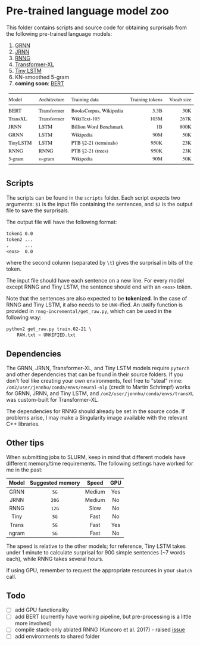 # Pre-trained language model zoo

This folder contains scripts and source code for obtaining surprisals 
from the following pre-trained language models:

1. [GRNN](https://github.com/facebookresearch/colorlessgreenRNNs)
2. [JRNN](https://github.com/tensorflow/models/tree/master/research/lm_1b)
3. [RNNG](https://github.com/clab/rnng)
4. [Transformer-XL](https://github.com/kimiyoung/transformer-xl)
5. [Tiny LSTM](https://github.com/pytorch/examples/tree/master/word_language_model)
6. KN-smoothed 5-gram
7. **coming soon**: [BERT](https://github.com/google-research/bert)

![models](models.png)

## Scripts

The scripts can be found in the `scripts` folder. Each script expects two arguments:
`$1` is the input file containing the sentences, and `$2` is the output file to save the surprisals.

The output file will have the following format:
```
token1 0.0
token2 ...
.      ...
<eos>  0.0
```
where the second column (separated by `\t`) gives the surprisal in bits of the token.

The input file should have each sentence on a new line. For every model except RNNG and Tiny LSTM,
the sentence should end with an `<eos>` token. 

Note that the sentences are also expected to be **tokenized**.
In the case of RNNG and Tiny LSTM, it also needs to be `UNK`-ified. 
An `UNK`ify function is provided in `rnng-incremental/get_raw.py`, which
can be used in the following way:

```bash
python2 get_raw.py train.02-21 \
    RAW.txt > UNKIFIED.txt
```

## Dependencies

The GRNN, JRNN, Transformer-XL, and Tiny LSTM models require `pytorch` and other dependencies that can be found
in their source folders. If you don't feel like creating your own environments, feel free to "steal" mine:
`/om2/user/jennhu/conda/envs/neural-nlp` (credit to Martin Schrimpf) works for GRNN, JRNN, and Tiny LSTM, and
`/om2/user/jennhu/conda/envs/transXL` was custom-built for Transformer-XL.

The dependencies for RNNG should already be set in the source code. If problems arise, I may make
a Singularity image available with the relevant C++ libraries.

## Other tips

When submitting jobs to SLURM, keep in mind that different models have different memory/time
requirements. The following settings have worked for me in the past:

| Model | Suggested memory | Speed  | GPU |
| :---: | :--------------: | :----: | :-: |
| GRNN  | `5G`             | Medium | Yes |
| JRNN  | `20G`            | Medium | No  |
| RNNG  | `12G`            | Slow   | No  |
| Tiny  | `5G`             | Fast   | No  |
| Trans | `5G`             | Fast   | Yes |
| ngram | `5G`             | Fast   | No  |

The speed is relative to the other models; for reference, Tiny LSTM takes under 1 minute to calculate
surprisal for 900 simple sentences (~7 words each), while RNNG takes several hours. 

If using GPU, remember to request the appropriate resources in your `sbatch` call.

## Todo

- [ ] add GPU functionality
- [ ] add BERT (currently have working pipeline, but pre-processing is a little more involved)
- [ ] compile stack-only ablated RNNG (Kuncoro et al. 2017) - raised [issue](https://github.com/clab/rnng/issues/17)
- [ ] add environments to shared folder
